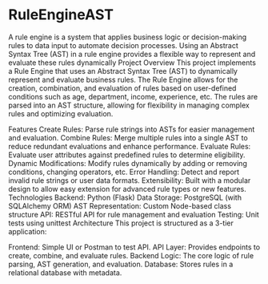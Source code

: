 # RuleEngineAST
A rule engine is a system that applies business logic or decision-making rules to data input to automate decision processes. Using an Abstract Syntax Tree (AST) in a rule engine provides a flexible way to represent and evaluate these rules dynamically
Project Overview
This project implements a Rule Engine that uses an Abstract Syntax Tree (AST) to dynamically represent and evaluate business rules. The Rule Engine allows for the creation, combination, and evaluation of rules based on user-defined conditions such as age, department, income, experience, etc. The rules are parsed into an AST structure, allowing for flexibility in managing complex rules and optimizing evaluation.

Features
Create Rules: Parse rule strings into ASTs for easier management and evaluation.
Combine Rules: Merge multiple rules into a single AST to reduce redundant evaluations and enhance performance.
Evaluate Rules: Evaluate user attributes against predefined rules to determine eligibility.
Dynamic Modifications: Modify rules dynamically by adding or removing conditions, changing operators, etc.
Error Handling: Detect and report invalid rule strings or user data formats.
Extensibility: Built with a modular design to allow easy extension for advanced rule types or new features.
Technologies
Backend: Python (Flask)
Data Storage: PostgreSQL (with SQLAlchemy ORM)
AST Representation: Custom Node-based class structure
API: RESTful API for rule management and evaluation
Testing: Unit tests using unittest
Architecture
This project is structured as a 3-tier application:

Frontend: Simple UI or Postman to test API.
API Layer: Provides endpoints to create, combine, and evaluate rules.
Backend Logic: The core logic of rule parsing, AST generation, and evaluation.
Database: Stores rules in a relational database with metadata.

